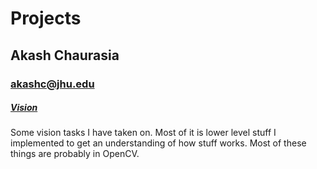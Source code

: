 # Projects

## Akash Chaurasia
### akashc@jhu.edu

##### [Vision](https://github.com/akashc1/projects/tree/master/vision)
Some vision tasks I have taken on. Most of it is lower level stuff I implemented to get an understanding of how stuff works. Most of these things are probably in OpenCV.
